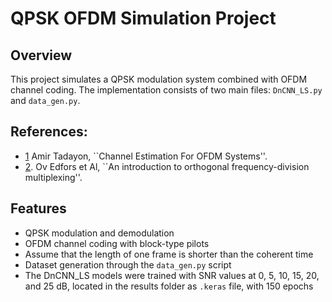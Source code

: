 # QPSK OFDM Simulation Project

## Overview
This project simulates a QPSK modulation system combined with OFDM channel coding. The implementation consists of two main files: `DnCNN_LS.py` and `data_gen.py`.
## References:
  - [1](https://repository.library.northeastern.edu/files/neu:cj82pr619/fulltext.pdf) Amir Tadayon, ``Channel Estimation For OFDM Systems''.
  - [2](https://www.diva-portal.org/smash/get/diva2:996957/FULLTEXT01.pdf). Ov Edfors et Al, ``An introduction to orthogonal frequency-division multiplexing''.

## Features
- QPSK modulation and demodulation
- OFDM channel coding with block-type pilots
- Assume that the length of one frame is shorter than the coherent time
- Dataset generation through the `data_gen.py` script
- The DnCNN_LS models were trained with SNR values at 0, 5, 10, 15, 20, and 25 dB, located in the results folder as `.keras` file, with 150 epochs

